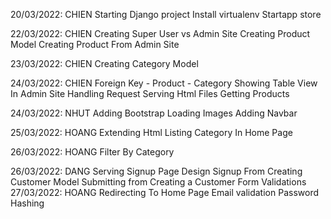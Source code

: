 20/03/2022: CHIEN
Starting Django project
Install virtualenv
Startapp store

22/03/2022: CHIEN
Creating Super User vs Admin Site
Creating Product Model
Creating Product From Admin Site

23/03/2022: CHIEN
Creating Category Model

24/03/2022: CHIEN
Foreign Key - Product - Category
Showing Table View In Admin Site
Handling Request
Serving Html Files
Getting Products

24/03/2022: NHUT
Adding Bootstrap
Loading Images
Adding Navbar

25/03/2022: HOANG
Extending Html
Listing Category In Home Page

26/03/2022: HOANG
Filter By Category

26/03/2022: DANG
Serving Signup Page
Design Signup From
Creating Customer Model
Submitting from
Creating a Customer
Form Validations
27/03/2022: HOANG 
Redirecting To Home Page
Email validation
Password Hashing
